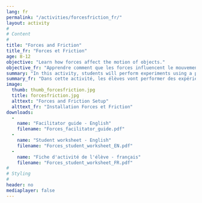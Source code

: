 ```yaml
---
lang: fr
permalink: "/activities/forcesfriction_fr/"
layout: activity
#
# Content
#
title: "Forces and Friction"
title_fr: "Forces et Friction"
age: 8-12
objective: "Learn how forces affect the motion of objects."
objective_fr: "Apprendre comment que les forces influencent le mouvement d'un objet."
summary: "In this activity, students will perform experiments using a pulley-weight setup in order to understand the effects of forces on the motion of an object. They will learn about how the force applied on the object and the mass of the object affects it's motion by adding washers to both ends of a string that is attached to a pulley.  They will also experiment with the force of friction acting on the object, and discover how a sandpaper surface affects the object’s motion."
summary_fr: "Dans cette activité, les élèves vont performer des expériences en utilisant un système de poulie et poids afin de comprendre comment que les forces influencent le mouvement d’un objet. Ils vont apprendre comment que la masse affecte le mouvement de l’objet en ajoutant des rondelles au deux extrémités de la corde qui est attachée à la poulie. Ils vont aussi expérimenter la force de friction qui agit sur un objet, puis ils vont découvrir comment que du papier de verre affecte le mouvement de l’objet.    "
image:
  thumb: thumb_forcesfriction.jpg
  title: forcesfriction.jpg
  alttext: "Forces and Friction Setup"
  alttext_fr: "Installation Forces et Friction"
downloads:
  -
    name: "Facilitator guide - English"
    filename: "Forces_facilitator_guide.pdf"
  -
    name: "Student worksheet - English"
    filename: "Forces_student_worksheet_EN.pdf"
  -
    name: "Fiche d'activité de l'élève - français"
    filename: "Forces_student_worksheet_FR.pdf"
#
# Styling
#
header: no
mediaplayer: false
---
```


